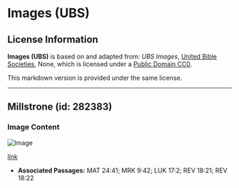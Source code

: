 # Images (UBS)

## License Information

**Images (UBS)** is based on and adapted from: _UBS Images_, [United Bible Societies](https://unitedbiblesocieties.org/), None, which is licensed under a [Public Domain CC0](https://creativecommons.org/public-domain/cc0/).

This markdown version is provided under the same license.



--------------------------------

## Millstrone (id: 282383)

### Image Content

![Image](https://cdn.aquifer.bible/aquifer-content/resources/Media/WEB-0484_millstrone.jpg)

[link](https://cdn.aquifer.bible/aquifer-content/resources/Media/WEB-0484_millstrone.jpg)

* **Associated Passages:** MAT 24:41; MRK 9:42; LUK 17:2; REV 18:21; REV 18:22

